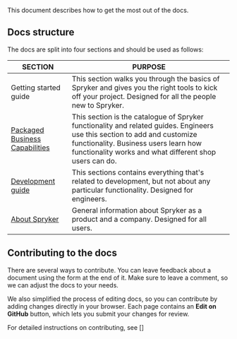This document describes how to get the most out of the docs.

## Docs structure

The docs are split into four sections and should be used as follows:

| SECTION | PURPOSE |
| - | - |
| Getting started guide | This section walks you through the basics of Spryker and gives you the right tools to kick off your project. Designed for all the people new to Spryker. |
| [Packaged Business Capabilities]() | This section is the catalogue of Spryker functionality and related guides. Engineers use this section to add and customize functionality. Business users learn how functionality works and what different shop users can do. |
| [Development guide]() | This sections contains everything that's related to development, but not about any particular functionality. Designed for engineers. |
| [About Spryker]() | General information about Spryker as a product and a company. Designed for all users. |

## Contributing to the docs

There are several ways to contribute. You can leave feedback about a document using the form at the end of it. Make sure to leave a comment, so we can adjust the docs to your needs.

We also simplified the process of editing docs, so you can contribute by adding changes directly in your browser. Each page contains an **Edit on GitHub** button, which lets you submit your changes for review.

For detailed instructions on contributing, see []
